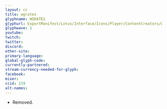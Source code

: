 ```yaml
---
layout: cc
title: wgrates
glyphname: WGRATES
glyphurl: ExportManifest/Lotus/Interface/Icons/Player/ContentCreators/Wgrates.png
glyphwave: 1
youtube:
twitch:
twitter:
discord:
other-site:
primary-language:
global-glyph-code:
currently-partnered:
stream-currency-needed-for-glyph:
facebook:
mixer:
ccid: 219
alt-names:
---
```

* Removed.
